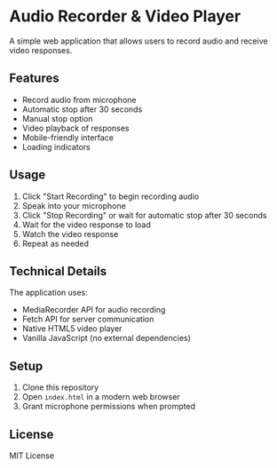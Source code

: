 # Audio Recorder & Video Player

A simple web application that allows users to record audio and receive video responses.

## Features

- Record audio from microphone
- Automatic stop after 30 seconds
- Manual stop option
- Video playback of responses
- Mobile-friendly interface
- Loading indicators

## Usage

1. Click "Start Recording" to begin recording audio
2. Speak into your microphone
3. Click "Stop Recording" or wait for automatic stop after 30 seconds
4. Wait for the video response to load
5. Watch the video response
6. Repeat as needed

## Technical Details

The application uses:
- MediaRecorder API for audio recording
- Fetch API for server communication
- Native HTML5 video player
- Vanilla JavaScript (no external dependencies)

## Setup

1. Clone this repository
2. Open `index.html` in a modern web browser
3. Grant microphone permissions when prompted

## License

MIT License 